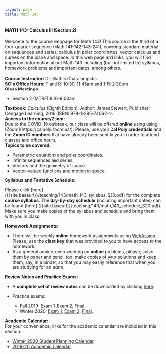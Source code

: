 ```yaml
---
layout: page
title: Math 143
---
```


<h4><b><b>MATH 143: Calculus III (Section 2) </b></b></h4>
Welcome to the course webpage for Math 143! This course is the 
third of a four-quarter sequence (Math 141-142-143-241), covering 
standard material on sequences and series, calculus in polar 
coordinates, vector calculus and curves on the plane and space. 
In this web page and links, you will find important information 
about Math 143 including (but not limited to) syllabus, homework 
problems and important dates, among others.
<br>
<br>
<b><b> Course Instructor:</b></b> Dr. Stathis Charalampidis
<div class="left"><b><b>SC's Office Hours: </b></b> </b></b> T and R: 10:30-11:45am and 1:15-2:30pm</div>
<div class="left"><b><b>Class Meetings: </b></b> </div>


- Section 2 (MTRF) 8:10-9:00am

<div class="left"><b><b>Textbook: </b></b>
<em>Calculus</em> (Eighth Edition), Author: James Stewart,
Publisher: Cengage Learning, 2016 (ISBN: 978-1-285-74062-1).</div> 

<div class="left"><b><b>Access to the course/Zoom:</b></b></div>
Due to the COVID-19 outbreak, our class will be offered <b><b>online</b></b>
using using [Zoom](https://calpoly.zoom.us/). Please, use your <b><b>Cal 
Poly credentials</b></b> and the <b><b>Zoom ID numbers</b></b> that have 
already been sent to you in order to attend classes and office hours.

<div class="left"><b><b>Topics to be covered:</b></b></div>

- Parametric equations and polar coordinates.
- Infinite sequences and series.
- Vectors and the geometry of space.
- Vector-valued functions and [motion in space](https://en.wikipedia.org/wiki/Kepler%27s_laws_of_planetary_motion).

<div class="left"><b><b>Syllabus and Tentative Schedule: </b></b></div>

Please click [here] ({{site.baseurl}}/teaching/143/math_143_syllabus_S20.pdf) for the complete <b><b>course syllabus</b></b>. 
The <b><b>day-by-day schedule</b></b> (including important dates) can be found [here] ({{site.baseurl}}/teaching/143/math_143_schedule_S20.pdf). 
Make sure you make copies of the syllabus and schedule and bring them with you in class.

<div class="left"><b><b>Homework Assignments: </b></b></div>

   - There will be weekly <b><b>online</b></b> homework assignments using [WebAssign](http://webassign.net/). Please, use the <b><b>class key</b></b> that was provided to you to have access to the homework.
   - As a general advice, even working on <b><b>online</b></b> problems, please, solve them 
   by paper and pencil too, make copies of your solutions and keep them, say, in a binder, so
   that you may easily reference that when you are studying for an exam.   

<div class="left"><b><b>Review Notes and Practice Exams: </b></b></div> 


  - A <b><b>complete set of review notes</b></b> can be downloaded by clicking [here]({{site.baseurl}}/teaching/143/math_143_review_notes.pdf). 
  - Practice exams:
  
  
     - Fall 2019: [Exam 1]({{site.baseurl}}/teaching/143/exam_1_math_143_F19.pdf), [Exam 2]({{site.baseurl}}/teaching/143/exam_2_math_143_F19.pdf), [Final]({{site.baseurl}}/teaching/143/final_math_143_F19.pdf).
     - Winter 2020: [Exam 1]({{site.baseurl}}/teaching/143/exam_1_math_143_W2020.pdf), [Exam 2]({{site.baseurl}}/teaching/143/exam_2_math_143_W20.pdf), [Final]({{site.baseurl}}/teaching/143/final_math_143_W20.pdf).
     
<div class="left"><b><b>Academic Calendar: </b></b></div> 
For your convenience, links for the academic calendar are included in this section:

  - [Winter 2020 Student Planning Calendar](https://registrar.calpoly.edu/winter-2020-student-planning-calendar).
  - [2019-20 Academic Calendar](https://registrar.calpoly.edu/2019-20-academic-calendar).
 
<!-- <b><b>Class Activity: </b></b> 

<ul class="posts">
{% for post in site.posts %}      
  {% if post.categories contains '143-19' %}
	<li>
        <span class="post-date">{{ post.date | date: "%b %-d, %Y" }}</span>
        <a class="post-link" href="{{ post.url | prepend: site.baseurl }}">{{ post.title }}</a>
      </li>
  {% endif %}
{% endfor %}
</ul> -->
